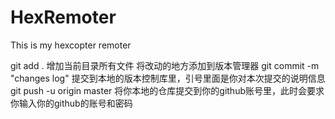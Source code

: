 # HexRemoter
This is my hexcopter remoter

git add . 增加当前目录所有文件 将改动的地方添加到版本管理器
git  commit -m "changes log"  提交到本地的版本控制库里，引号里面是你对本次提交的说明信息
git push -u origin master  将你本地的仓库提交到你的github账号里，此时会要求你输入你的github的账号和密码
